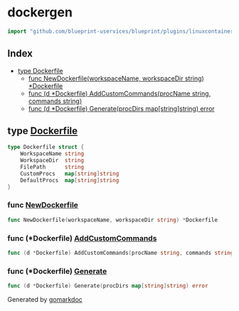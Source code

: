 <!-- Code generated by gomarkdoc. DO NOT EDIT -->

# dockergen

```go
import "github.com/blueprint-uservices/blueprint/plugins/linuxcontainer/dockergen"
```

## Index

- [type Dockerfile](<#Dockerfile>)
  - [func NewDockerfile\(workspaceName, workspaceDir string\) \*Dockerfile](<#NewDockerfile>)
  - [func \(d \*Dockerfile\) AddCustomCommands\(procName string, commands string\)](<#Dockerfile.AddCustomCommands>)
  - [func \(d \*Dockerfile\) Generate\(procDirs map\[string\]string\) error](<#Dockerfile.Generate>)


<a name="Dockerfile"></a>
## type [Dockerfile](<https://github.com/Blueprint-uServices/blueprint/blob/main/plugins/linuxcontainer/dockergen/dockerfile_.go#L11-L17>)



```go
type Dockerfile struct {
    WorkspaceName string
    WorkspaceDir  string
    FilePath      string
    CustomProcs   map[string]string
    DefaultProcs  map[string]string
}
```

<a name="NewDockerfile"></a>
### func [NewDockerfile](<https://github.com/Blueprint-uServices/blueprint/blob/main/plugins/linuxcontainer/dockergen/dockerfile_.go#L19>)

```go
func NewDockerfile(workspaceName, workspaceDir string) *Dockerfile
```



<a name="Dockerfile.AddCustomCommands"></a>
### func \(\*Dockerfile\) [AddCustomCommands](<https://github.com/Blueprint-uServices/blueprint/blob/main/plugins/linuxcontainer/dockergen/dockerfile_.go#L29>)

```go
func (d *Dockerfile) AddCustomCommands(procName string, commands string)
```



<a name="Dockerfile.Generate"></a>
### func \(\*Dockerfile\) [Generate](<https://github.com/Blueprint-uServices/blueprint/blob/main/plugins/linuxcontainer/dockergen/dockerfile_.go#L33>)

```go
func (d *Dockerfile) Generate(procDirs map[string]string) error
```



Generated by [gomarkdoc](<https://github.com/princjef/gomarkdoc>)
